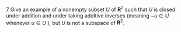 7 Give an example of a nonempty subset $U$ of $\mathbf{R}^{2}$ such that $U$ is closed under addition and under taking additive inverses (meaning $-u \in U$ whenever $u \in U$ ), but $U$ is not a subspace of $\mathbf{R}^{2}$.
